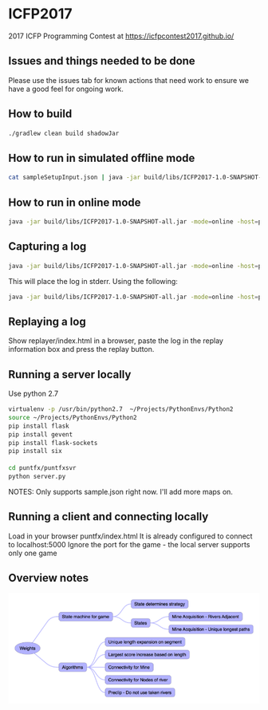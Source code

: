 # ICFP2017

2017 ICFP Programming Contest at https://icfpcontest2017.github.io/

## Issues and things needed to be done

Please use the issues tab for known actions that need work to ensure we have a good feel for ongoing work.

## How to build

```bash
./gradlew clean build shadowJar 
```
## How to run in simulated offline mode

```bash
cat sampleSetupInput.json | java -jar build/libs/ICFP2017-1.0-SNAPSHOT-all.jar 
```

## How to run in online mode

```bash
java -jar build/libs/ICFP2017-1.0-SNAPSHOT-all.jar -mode=online -host=punter.inf.ed.ac.uk -port=9004 
```

## Capturing a log

```bash
java -jar build/libs/ICFP2017-1.0-SNAPSHOT-all.jar -mode=online -host=punter.inf.ed.ac.uk -port=9009 -capture
```

This will place the log in stderr.  Using the following:

```bash
java -jar build/libs/ICFP2017-1.0-SNAPSHOT-all.jar -mode=online -host=punter.inf.ed.ac.uk -port=9009 -capture &> capture.txt
```

## Replaying a log

Show replayer/index.html in a browser, paste the log in the replay information box and press the replay button.

## Running a server locally

Use python 2.7

```bash
virtualenv -p /usr/bin/python2.7  ~/Projects/PythonEnvs/Python2
source ~/Projects/PythonEnvs/Python2
pip install flask
pip install gevent
pip install flask-sockets
pip install six

cd puntfx/puntfxsvr
python server.py
```

NOTES:
Only supports sample.json right now. I'll add more maps on.

## Running a client and connecting locally
Load in your browser puntfx/index.html
It is already configured to connect to localhost:5000
Ignore the port for the game - the local server supports only one game

## Overview notes

![Notes](Notes.png)
